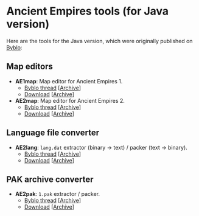 # Ancient Empires tools (for Java version)

Here are the tools for the Java version, which were originally published on [Byblo](https://byblo.proboards.com):

## Map editors

* **AE1map**: Map editor for Ancient Empires 1.
	* [Byblo thread](https://byblo.proboards.com/thread/101/tool-ae1map-editor-version-20090913) [[Archive](https://web.archive.org/web/20200512182837/https://byblo.proboards.com/thread/101/tool-ae1map-editor-version-20090913)]
	* [Download](http://users.skynet.be/fb119101/ae1/tools/AE1map20090913.rar) [[Archive](https://web.archive.org/web/20200811191335/http://users.skynet.be/fb119101/ae1/tools/AE1map20090913.rar)]
* **AE2map**: Map editor for Ancient Empires 2.
	* [Byblo thread](https://byblo.proboards.com/thread/76/tool-ae2map-editor-version-081111) [[Archive](https://web.archive.org/web/20200512182307/https://byblo.proboards.com/thread/76/tool-ae2map-editor-version-081111)]
	* [Download](http://users.skynet.be/fb119101/ae2/tools/AE2map081111.zip) [[Archive](https://web.archive.org/web/20200811173925/http://users.skynet.be/fb119101/ae2/tools/AE2map081111.zip)]

## Language file converter

* **AE2lang**: `lang.dat` extractor (binary → text) / packer (text → binary).
	* [Byblo thread](https://byblo.proboards.com/thread/23/tool-ae2lang-language-file-converter) [[Archive](https://web.archive.org/web/20201101162049/https://byblo.proboards.com/thread/23/tool-ae2lang-language-file-converter)]
	* [Download](http://users.skynet.be/fb119101/ae2/tools/AE2lang01b.zip) [[Archive](http://web.archive.org/web/20200907201838/http://users.skynet.be/fb119101/ae2/tools/AE2lang01b.zip)]

## PAK archive converter

* **AE2pak**: `1.pak` extractor / packer.
	* [Byblo thread](https://byblo.proboards.com/thread/25/tool-ae2pak-packer-unpacker-file) [[Archive](https://web.archive.org/web/20201101163511/https://byblo.proboards.com/thread/25/tool-ae2pak-packer-unpacker-file)]
	* [Download](http://users.skynet.be/fb119101/ae2/tools/AE2pak011b.zip) [[Archive](https://web.archive.org/web/20200907202000/http://users.skynet.be/fb119101/ae2/tools/AE2pak011b.zip)]
